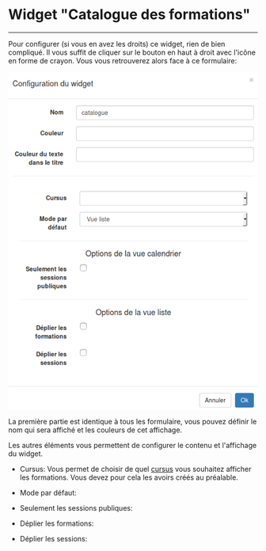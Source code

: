 # Widget "Catalogue des formations"

---

Pour configurer (si vous en avez les droits) ce widget, rien de bien compliqué. Il vous suffit de cliquer sur le bouton en haut à droit avec l'icône en forme de crayon. Vous vous retrouverez alors face à ce formulaire:

![](images/CursusBundle/cursus-fig7.png)

La première partie est identique à tous les formulaire, vous pouvez définir le nom qui sera affiché et les couleurs de cet affichage.

Les autres éléments vous permettent de configurer le contenu et l'affichage du widget.

* Cursus: Vous permet de choisir de quel [cursus](/fr/admin/create-cursus.md) vous souhaitez afficher les formations. Vous devez pour cela les avoirs créés au préalable. 
* Mode par défaut:


* Seulement les sessions publiques:


* Déplier les formations:
* Déplier les sessions:


